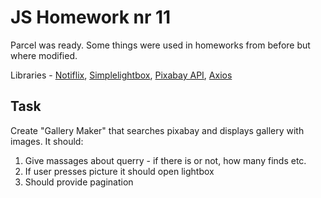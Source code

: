 # JS Homework nr 11

Parcel was ready. Some things were used in homeworks from before but where modified.

Libraries -  [Notiflix](https://github.com/notiflix/Notiflix#readme), [Simplelightbox](https://simplelightbox.com/), [Pixabay API](https://pixabay.com/api/docs/), [Axios](https://axios-http.com/)

## Task
Create "Gallery Maker" that searches pixabay and displays gallery with images.
It should:
1. Give massages about querry - if there is or not, how many finds etc.
2. If user presses picture it should open lightbox
3. Should provide pagination
